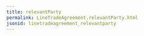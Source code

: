 ```yaml
---
title: relevantParty
permalink: LineTradeAgreement.relevantParty.html
jsonid: linetradeagreement_relevantparty
---
```


